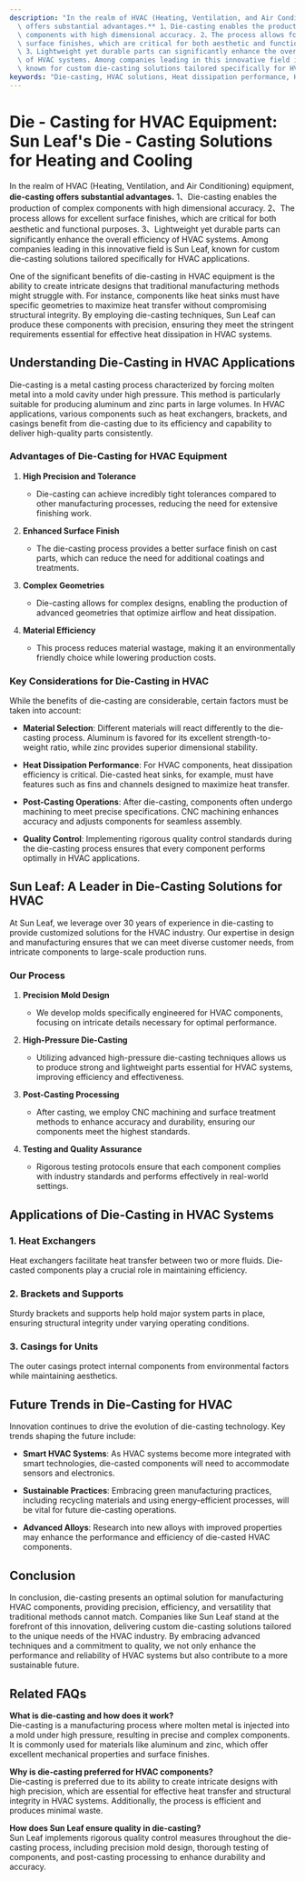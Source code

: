 ```yaml
---
description: "In the realm of HVAC (Heating, Ventilation, and Air Conditioning) equipment, **die-casting\
  \ offers substantial advantages.** 1、Die-casting enables the production of complex\
  \ components with high dimensional accuracy. 2、The process allows for excellent\
  \ surface finishes, which are critical for both aesthetic and functional purposes.\
  \ 3、Lightweight yet durable parts can significantly enhance the overall efficiency\
  \ of HVAC systems. Among companies leading in this innovative field is Sun Leaf,\
  \ known for custom die-casting solutions tailored specifically for HVAC applications."
keywords: "Die-casting, HVAC solutions, Heat dissipation performance, Heat sink"
---
```

# Die - Casting for HVAC Equipment: Sun Leaf's Die - Casting Solutions for Heating and Cooling

In the realm of HVAC (Heating, Ventilation, and Air Conditioning) equipment, **die-casting offers substantial advantages.** 1、Die-casting enables the production of complex components with high dimensional accuracy. 2、The process allows for excellent surface finishes, which are critical for both aesthetic and functional purposes. 3、Lightweight yet durable parts can significantly enhance the overall efficiency of HVAC systems. Among companies leading in this innovative field is Sun Leaf, known for custom die-casting solutions tailored specifically for HVAC applications.

One of the significant benefits of die-casting in HVAC equipment is the ability to create intricate designs that traditional manufacturing methods might struggle with. For instance, components like heat sinks must have specific geometries to maximize heat transfer without compromising structural integrity. By employing die-casting techniques, Sun Leaf can produce these components with precision, ensuring they meet the stringent requirements essential for effective heat dissipation in HVAC systems.

## **Understanding Die-Casting in HVAC Applications**

Die-casting is a metal casting process characterized by forcing molten metal into a mold cavity under high pressure. This method is particularly suitable for producing aluminum and zinc parts in large volumes. In HVAC applications, various components such as heat exchangers, brackets, and casings benefit from die-casting due to its efficiency and capability to deliver high-quality parts consistently.

### **Advantages of Die-Casting for HVAC Equipment**

1. **High Precision and Tolerance**
   - Die-casting can achieve incredibly tight tolerances compared to other manufacturing processes, reducing the need for extensive finishing work.
   
2. **Enhanced Surface Finish**
   - The die-casting process provides a better surface finish on cast parts, which can reduce the need for additional coatings and treatments.
   
3. **Complex Geometries**
   - Die-casting allows for complex designs, enabling the production of advanced geometries that optimize airflow and heat dissipation.
   
4. **Material Efficiency**
   - This process reduces material wastage, making it an environmentally friendly choice while lowering production costs.

### **Key Considerations for Die-Casting in HVAC**

While the benefits of die-casting are considerable, certain factors must be taken into account:

- **Material Selection**: 
Different materials will react differently to the die-casting process. Aluminum is favored for its excellent strength-to-weight ratio, while zinc provides superior dimensional stability.

- **Heat Dissipation Performance**: 
For HVAC components, heat dissipation efficiency is critical. Die-casted heat sinks, for example, must have features such as fins and channels designed to maximize heat transfer.

- **Post-Casting Operations**: 
After die-casting, components often undergo machining to meet precise specifications. CNC machining enhances accuracy and adjusts components for seamless assembly.

- **Quality Control**: 
Implementing rigorous quality control standards during the die-casting process ensures that every component performs optimally in HVAC applications.

## **Sun Leaf: A Leader in Die-Casting Solutions for HVAC**

At Sun Leaf, we leverage over 30 years of experience in die-casting to provide customized solutions for the HVAC industry. Our expertise in design and manufacturing ensures that we can meet diverse customer needs, from intricate components to large-scale production runs.

### **Our Process**

1. **Precision Mold Design**
   - We develop molds specifically engineered for HVAC components, focusing on intricate details necessary for optimal performance.

2. **High-Pressure Die-Casting**
   - Utilizing advanced high-pressure die-casting techniques allows us to produce strong and lightweight parts essential for HVAC systems, improving efficiency and effectiveness.

3. **Post-Casting Processing**
   - After casting, we employ CNC machining and surface treatment methods to enhance accuracy and durability, ensuring our components meet the highest standards.

4. **Testing and Quality Assurance**
   - Rigorous testing protocols ensure that each component complies with industry standards and performs effectively in real-world settings.

## **Applications of Die-Casting in HVAC Systems**

### **1. Heat Exchangers**

Heat exchangers facilitate heat transfer between two or more fluids. Die-casted components play a crucial role in maintaining efficiency.

### **2. Brackets and Supports**

Sturdy brackets and supports help hold major system parts in place, ensuring structural integrity under varying operating conditions.

### **3. Casings for Units**

The outer casings protect internal components from environmental factors while maintaining aesthetics.

## **Future Trends in Die-Casting for HVAC**

Innovation continues to drive the evolution of die-casting technology. Key trends shaping the future include:

- **Smart HVAC Systems**: As HVAC systems become more integrated with smart technologies, die-casted components will need to accommodate sensors and electronics.

- **Sustainable Practices**: Embracing green manufacturing practices, including recycling materials and using energy-efficient processes, will be vital for future die-casting operations.

- **Advanced Alloys**: Research into new alloys with improved properties may enhance the performance and efficiency of die-casted HVAC components.

## **Conclusion**

In conclusion, die-casting presents an optimal solution for manufacturing HVAC components, providing precision, efficiency, and versatility that traditional methods cannot match. Companies like Sun Leaf stand at the forefront of this innovation, delivering custom die-casting solutions tailored to the unique needs of the HVAC industry. By embracing advanced techniques and a commitment to quality, we not only enhance the performance and reliability of HVAC systems but also contribute to a more sustainable future.

## Related FAQs

**What is die-casting and how does it work?**  
Die-casting is a manufacturing process where molten metal is injected into a mold under high pressure, resulting in precise and complex components. It is commonly used for materials like aluminum and zinc, which offer excellent mechanical properties and surface finishes.

**Why is die-casting preferred for HVAC components?**  
Die-casting is preferred due to its ability to create intricate designs with high precision, which are essential for effective heat transfer and structural integrity in HVAC systems. Additionally, the process is efficient and produces minimal waste.

**How does Sun Leaf ensure quality in die-casting?**  
Sun Leaf implements rigorous quality control measures throughout the die-casting process, including precision mold design, thorough testing of components, and post-casting processing to enhance durability and accuracy.
